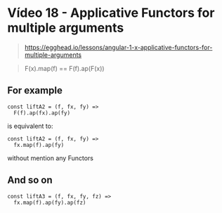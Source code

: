# Vídeo 18 - Applicative Functors for multiple arguments
> https://egghead.io/lessons/angular-1-x-applicative-functors-for-multiple-arguments

> F(x).map(f) == F(f).ap(F(x))

## For example

```
const liftA2 = (f, fx, fy) =>
  F(f).ap(fx).ap(fy)
```

is equivalent to:

```
const liftA2 = (f, fx, fy) =>
  fx.map(f).ap(fy)
```

without mention any Functors

## And so on

```
const liftA3 = (f, fx, fy, fz) =>
  fx.map(f).ap(fy).ap(fz)
```
